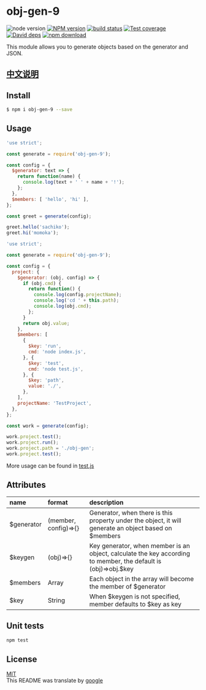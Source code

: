 # obj-gen-9

![node version][node-image]
[![NPM version][npm-image]][npm-url]
[![build status][travis-image]][travis-url]
[![Test coverage][codecov-image]][codecov-url]
[![David deps][david-image]][david-url]
[![npm download][download-image]][download-url]

[node-image]: https://img.shields.io/badge/node-%3E%3D8-blue.svg
[npm-image]: https://img.shields.io/npm/v/obj-gen-9.svg?style=flat-square
[npm-url]: https://npmjs.org/package/obj-gen-9
[travis-image]: https://img.shields.io/travis/985ch/obj-gen-9.svg?style=flat-square
[travis-url]: https://travis-ci.org/985ch/obj-gen-9
[codecov-image]: https://img.shields.io/codecov/c/github/985ch/obj-gen-9.svg?style=flat-square
[codecov-url]: https://codecov.io/github/985ch/obj-gen-9?branch=master
[david-image]: https://img.shields.io/david/985ch/obj-gen-9.svg?style=flat-square
[david-url]: https://david-dm.org/985ch/obj-gen-9
[download-image]: https://img.shields.io/npm/dm/obj-gen-9.svg?style=flat-square
[download-url]: https://npmjs.org/package/obj-gen-9

This module allows you to generate objects based on the generator and JSON.

## [中文说明](./README.zh_CN.md)
## Install

```bash
$ npm i obj-gen-9 --save
```

## Usage
```js
'use strict';

const generate = require('obj-gen-9');

const config = {
  $generator: text => {
    return function(name) {
      console.log(text + ' ' + name + '!');
    };
  },
  $members: [ 'hello', 'hi' ],
};

const greet = generate(config);

greet.hello('sachiko');
greet.hi('momoka');
```
```js
'use strict';

const generate = require('obj-gen-9');

const config = {
  project: {
    $generator: (obj, config) => {
      if (obj.cmd) {
        return function() {
          console.log(config.projectName);
          console.log('cd ' + this.path);
          console.log(obj.cmd);
        };
      }
      return obj.value;
    },
    $members: [
      {
        $key: 'run',
        cmd: 'node index.js',
      }, {
        $key: 'test',
        cmd: 'node test.js',
      }, {
        $key: 'path',
        value: './',
      },
    ],
    projectName: 'TestProject',
  },
};

const work = generate(config);

work.project.test();
work.project.run();
work.project.path = './obj-gen';
work.project.test();
```
More usage can be found in [test.js](./test.js)

## Attributes

| name | format | description |
|:-----|:-------|:------------|
| $generator | (member, config)=>{} | Generator, when there is this property under the object, it will generate an object based on $members |
| $keygen | (obj)=>{} | Key generator, when member is an object, calculate the key according to member, the default is (obj)=>obj.$key |
| $members | Array | Each object in the array will become the member of $generator | 
| $key | String | When $keygen is not specified, member defaults to $key as key |

## Unit tests

```sh
npm test
```

## License

[MIT](LICENSE)<br />
This README was translate by [google](https://translate.google.cn)
